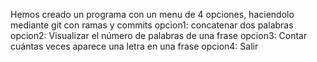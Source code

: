 Hemos creado un programa con un menu de 4 opciones, haciendolo mediante git con ramas y commits
opcion1: concatenar dos palabras
opcion2: Visualizar el número de palabras de una frase
opcion3: Contar cuántas veces aparece una letra en una frase
opcion4: Salir
